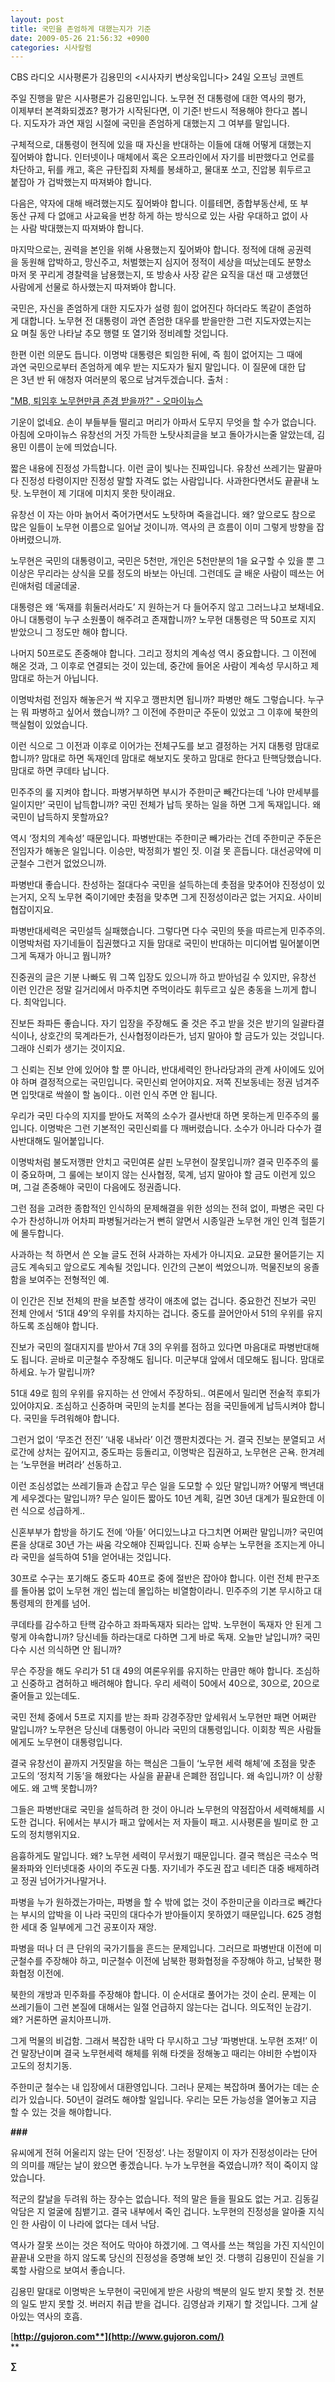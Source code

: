 ```yaml
---
layout: post
title: 국민을 존엄하게 대했는지가 기준
date: 2009-05-26 21:56:32 +0900
categories: 시사칼럼
---
```

CBS 라디오 시사평론가 김용민의 <시사자키 변상욱입니다> 24일 오프닝 코멘트

주일 진행을 맡은 시사평론가 김용민입니다. 노무현 전 대통령에 대한 역사의 평가,   
이제부터 본격화되겠죠? 평가가 시작된다면, 이 기준! 반드시 적용해야 한다고 봅니  
다. 지도자가 과연 재임 시절에 국민을 존엄하게 대했는지 그 여부를 말입니다. 

구체적으로, 대통령이 현직에 있을 때 자신을 반대하는 이들에 대해 어떻게 대했는지  
짚어봐야 합니다. 인터넷이나 매체에서 혹은 오프라인에서 자기를 비판했다고 언로를  
차단하고, 뒤를 캐고, 혹은 규탄집회 자체를 봉쇄하고, 물대포 쏘고, 진압봉 휘두르고   
붙잡아 가 겁박했는지 따져봐야 합니다.

다음은, 약자에 대해 배려했는지도 짚어봐야 합니다. 이를테면, 종합부동산세, 또 부  
동산 규제 다 없애고 사교육을 번창 하게 하는 방식으로 있는 사람 우대하고 없이 사  
는 사람 박대했는지 따져봐야 합니다. 

마지막으로는, 권력을 본인을 위해 사용했는지 짚어봐야 합니다. 정적에 대해 공권력  
을 동원해 압박하고, 망신주고, 처벌했는지 심지어 정적이 세상을 떠났는데도 분향소  
마저 못 꾸리게 경찰력을 남용했는지, 또 방송사 사장 같은 요직을 대선 때 고생했던  
사람에게 선물로 하사했는지 따져봐야 합니다. 

국민은, 자신을 존엄하게 대한 지도자가 설령 힘이 없어진다 하더라도 똑같이 존엄하  
게 대합니다. 노무현 전 대통령이 과연 존엄한 대우를 받을만한 그런 지도자였는지는  
요 며칠 동안 나타날 추모 행렬 또 열기와 정비례할 것입니다. 

한편 이런 의문도 듭니다. 이명박 대통령은 퇴임한 뒤에, 즉 힘이 없어지는 그 때에   
과연 국민으로부터 존엄하게 예우 받는 지도자가 될지 말입니다. 이 질문에 대한 답  
은 3년 반 뒤 애청자 여러분의 몫으로 남겨두겠습니다. 출처 : 

["MB, 퇴임후 노무현만큼 존경 받을까?" - 오마이뉴스](http://www.ohmynews.com/NWS_Web/View/at_pg.aspx?CNTN_CD=A0001141009&CMPT_CD=P0000)   
  





  


기운이 없네요. 손이 부들부들 떨리고 머리가 아파서 도무지 무엇을 할 수가 없습니다. 아침에 오마이뉴스 유창선의 거짓 가득한 노탓사죄글을 보고 돌아가시는줄 알았는데, 김용민 이름이 눈에 띄었습니다. 

짧은 내용에 진정성 가득합니다. 이런 글이 빛나는 진짜입니다. 유창선 쓰레기는 말끝마다 진정성 타령이지만 진정성 말할 자격도 없는 사람입니다. 사과한다면서도 끝끝내 노탓. 노무현이 제 기대에 미치지 못한 탓이래요.

유창선 이 자는 아마 늙어서 죽어가면서도 노탓하며 죽을겁니다. 왜? 앞으로도 참으로 많은 일들이 노무현 이름으로 일어날 것이니까. 역사의 큰 흐름이 이미 그렇게 방향을 잡아버렸으니까. 

노무현은 국민의 대통령이고, 국민은 5천만, 개인은 5천만분의 1을 요구할 수 있을 뿐 그 이상은 무리라는 상식을 모를 정도의 바보는 아닌데. 그런데도 글 배운 사람이 떼쓰는 어린애처럼 데굴데굴.

대통령은 왜 ‘독재를 휘둘러서라도’ 지 원하는거 다 들어주지 않고 그러느냐고 보채네요. 아니 대통령이 누구 소원풀이 해주려고 존재합니까? 노무현 대통령은 딱 50프로 지지 받았으니 그 정도만 해야 합니다.

나머지 50프로도 존중해야 합니다. 그리고 정치의 계속성 역시 중요합니다. 그 이전에 해온 것과, 그 이후로 연결되는 것이 있는데, 중간에 들어온 사람이 계속성 무시하고 제 맘대로 하는거 아닙니다. 

이명박처럼 전임자 해놓은거 싹 지우고 깽판치면 됩니까? 파병만 해도 그렇습니다. 누구는 뭐 파병하고 싶어서 했습니까? 그 이전에 주한미군 주둔이 있었고 그 이후에 북한의 핵실험이 있었습니다. 

이런 식으로 그 이전과 이후로 이어가는 전체구도를 보고 결정하는 거지 대통령 맘대로 합니까? 맘대로 하면 독재인데 맘대로 해보지도 못하고 맘대로 한다고 탄핵당했습니다. 맘대로 하면 쿠데타 납니다. 

민주주의 룰 지켜야 합니다. 파병거부하면 부시가 주한미군 빼간다는데 ‘나야 만세부를 일이지만’ 국민이 납득합니까? 국민 전체가 납득 못하는 일을 하면 그게 독재입니다. 왜 국민이 납득하지 못할까요?

역시 ‘정치의 계속성’ 때문입니다. 파병반대는 주한미군 빼가라는 건데 주한미군 주둔은 전임자가 해놓은 일입니다. 이승만, 박정희가 벌인 짓. 이걸 못 흔듭니다. 대선공약에 미군철수 그런거 없었으니까.

파병반대 좋습니다. 찬성하는 절대다수 국민을 설득하는데 촛점을 맞추어야 진정성이 있는거지, 오직 노무현 죽이기에만 촛점을 맞추면 그게 진정성이라곤 없는 거지요. 사이비 협잡이지요.

파병반대세력은 국민설득 실패했습니다. 그렇다면 다수 국민의 뜻을 따르는게 민주주의. 이명박처럼 자기네들이 집권했다고 지들 맘대로 국민이 반대하는 미디어법 밀어붙이면 그게 독재가 아니고 뭡니까? 

진중권의 글은 기분 나빠도 뭐 그쪽 입장도 있으니까 하고 받아넘길 수 있지만, 유창선 이런 인간은 정말 길거리에서 마주치면 주먹이라도 휘두르고 싶은 충동을 느끼게 합니다. 최악입니다.

진보든 좌파든 좋습니다. 자기 입장을 주장해도 줄 것은 주고 받을 것은 받기의 일괄타결식이나, 상호간의 묵계라든가, 신사협정이라든가, 넘지 말아야 할 금도가 있는 것입니다. 그래야 신뢰가 생기는 것이지요.

그 신뢰는 진보 안에 있어야 할 뿐 아니라, 반대세력인 한나라당과의 관계 사이에도 있어야 하며 결정적으로는 국민입니다. 국민신뢰 얻어야지요. 저쪽 진보동네는 정권 넘겨주면 입맛대로 싹쓸이 할 놈이다.. 이런 인식 주면 안 됩니다.

우리가 국민 다수의 지지를 받아도 저쪽의 소수가 결사반대 하면 못하는게 민주주의 룰입니다. 이명박은 그런 기본적인 국민신뢰를 다 깨버렸습니다. 소수가 아니라 다수가 결사반대해도 밀어붙입니다.

이명박처럼 불도저깽판 안치고 국민여론 살핀 노무현이 잘못입니까? 결국 민주주의 룰이 중요하며, 그 룰에는 보이지 않는 신사협정, 묵계, 넘지 말아야 할 금도 이런게 있으며, 그걸 존중해야 국민이 다음에도 정권줍니다.

그런 점을 고려한 종합적인 인식하의 문제해결을 위한 성의는 전혀 없이, 파병은 국민 다수가 찬성하니까 어차피 파병될거라는거 뻔히 알면서 시종일관 노무현 개인 인격 헐뜯기에 몰두합니다. 

사과하는 척 하면서 쓴 오늘 글도 전혀 사과하는 자세가 아니지요. 교묘한 물어뜯기는 지금도 계속되고 앞으로도 계속될 것입니다. 인간의 근본이 썩었으니까. 먹물진보의 옹졸함을 보여주는 전형적인 예. 

이 인간은 진보 전체의 판을 보존할 생각이 애초에 없는 겁니다. 중요한건 진보가 국민 전체 안에서 ‘51대 49’의 우위를 차지하는 겁니다. 중도를 끌어안아서 51의 우위를 유지하도록 조심해야 합니다. 

진보가 국민의 절대지지를 받아서 7대 3의 우위를 점하고 있다면 마음대로 파병반대해도 됩니다. 곧바로 미군철수 주장해도 됩니다. 미군부대 앞에서 데모해도 됩니다. 맘대로 하세요. 누가 말립니까? 

51대 49로 힘의 우위를 유지하는 선 안에서 주장하되.. 여론에서 밀리면 전술적 후퇴가 있어야지요. 조심하고 신중하며 국민의 눈치를 본다는 점을 국민들에게 납득시켜야 합니다. 국민을 두려워해야 합니다.

그런거 없이 ‘무조건 전진’ ‘내몫 내놔라’ 이건 깽판치겠다는 거. 결국 진보는 분열되고 서로간에 상처는 깊어지고, 중도파는 등돌리고, 이명박은 집권하고, 노무현은 곤욕. 한겨레는 ‘노무현을 버려라’ 선동하고.

이런 조심성없는 쓰레기들과 손잡고 무슨 일을 도모할 수 있단 말입니까? 어떻게 백년대계 세우겠다는 말입니까? 무슨 일이든 짧아도 10년 계획, 길면 30년 대계가 필요한데 이런 식으로 성급하게.. 

신혼부부가 합방을 하기도 전에 ‘아들’ 어디있느냐고 다그치면 어쩌란 말입니까? 국민여론을 상대로 30년 가는 싸움 각오해야 진짜입니다. 진짜 승부는 노무현을 조지는게 아니라 국민을 설득하여 51을 얻어내는 것입니다.

30프로 수구는 포기해도 중도파 40프로 중에 절반은 잡아야 합니다. 이런 전체 판구조를 돌아봄 없이 노무현 개인 씹는데 몰입하는 비열함이라니. 민주주의 기본 무시하고 대통령제의 한계를 넘어.

쿠데타를 감수하고 탄핵 감수하고 좌파독재자 되라는 압박. 노무현이 독재자 안 된게 그렇게 야속합니까? 당신네들 하라는대로 다하면 그게 바로 독재. 오늘만 날입니까? 국민 다수 시선 의식하면 안 됩니까? 

무슨 주장을 해도 우리가 51 대 49의 여론우위를 유지하는 만큼만 해야 합니다. 조심하고 신중하고 겸허하고 배려해야 합니다. 우리 세력이 50에서 40으로, 30으로, 20으로 줄어들고 있는데도.

국민 전체 중에서 5프로 지지를 받는 좌파 강경주장만 앞세워서 노무현만 패면 어쩌란 말입니까? 노무현은 당신네 대통령이 아니라 국민의 대통령입니다. 이회창 찍은 사람들에게도 노무현이 대통령입니다. 

결국 유창선이 끝까지 거짓말을 하는 핵심은 그들이 ‘노무현 세력 해체’에 초점을 맞춘 고도의 ‘정치적 기동’을 해왔다는 사실을 끝끝내 은폐한 점입니다. 왜 속입니까? 이 상황에도. 왜 고백 못합니까? 

그들은 파병반대로 국민을 설득하려 한 것이 아니라 노무현의 약점잡아서 세력해체를 시도한 겁니다. 뒤에서는 부시가 패고 앞에서는 저 자들이 패고. 시사평론을 빌미로 한 고도의 정치행위지요. 

음흉하게도 말입니다. 왜? 노무현 세력이 무서웠기 때문입니다. 결국 핵심은 극소수 먹물좌파와 인터넷대중 사이의 주도권 다툼. 자기네가 주도권 잡고 네티즌 대중 배제하려고 정권 넘어가거나말거나.

파병을 누가 원하겠는가마는, 파병을 할 수 밖에 없는 것이 주한미군을 이라크로 빼간다는 부시의 압박을 이 나라 국민의 대다수가 받아들이지 못하였기 때문입니다. 625 경험한 세대 중 일부에게 그건 공포이자 재앙.

파병을 떠나 더 큰 단위의 국가기틀을 흔드는 문제입니다. 그러므로 파병반대 이전에 미군철수를 주장해야 하고, 미군철수 이전에 남북한 평화협정을 주장해야 하고, 남북한 평화협정 이전에.

북한의 개방과 민주화를 주장해야 합니다. 이 순서대로 풀어가는 것이 순리. 문제는 이 쓰레기들이 그런 본질에 대해서는 일절 언급하지 않는다는 겁니다. 의도적인 눈감기. 왜? 거론하면 골치아프니까.

그게 먹물의 비겁함. 그래서 복잡한 내막 다 무시하고 그냥 ‘파병반대. 노무현 조져!’ 이건 말장난이며 결국 노무현세력 해체를 위해 타겟을 정해놓고 때리는 야비한 수법이자 고도의 정치기동. 

주한미군 철수는 내 입장에서 대환영입니다. 그러나 문제는 복잡하며 풀어가는 데는 순리가 있습니다. 50년이 걸려도 해야할 일입니다. 우리는 모든 가능성을 열어놓고 지금 할 수 있는 것을 해야합니다.

**###**

유씨에게 전혀 어울리지 않는 단어 ‘진정성’. 나는 정말이지 이 자가 진정성이라는 단어의 의미를 깨닫는 날이 왔으면 좋겠습니다. 누가 노무현을 죽였습니까? 적이 죽이지 않았습니다. 

적군의 칼날을 두려워 하는 장수는 없습니다. 적의 말은 들을 필요도 없는 거고. 김동길 악담은 지 얼굴에 침뱉기고. 결국 내부에서 죽인 겁니다. 노무현의 진정성을 알아줄 지식인 한 사람이 이 나라에 없다는 데서 낙담.

역사가 잘못 쓰이는 것은 적어도 막아야 하겠기에. 그 역사를 쓰는 책임을 가진 지식인이 끝끝내 오판을 하지 않도록 당신의 진정성을 증명해 보인 것. 다행히 김용민이 진실을 기록할 사람으로 보여서 좋습니다.

김용민 말대로 이명박은 노무현이 국민에게 받은 사랑의 백분의 일도 받지 못할 것. 천분의 일도 받지 못할 것. 버러지 취급 받을 겁니다. 김영삼과 키재기 할 것입니다. 그게 살아있는 역사의 호흡.

[**http://gujoron.com**](http://www.gujoron.com/)**  
** 

**∑**